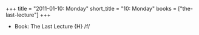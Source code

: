 +++
title = "2011-01-10: Monday"
short_title = "10: Monday"
books = ["the-last-lecture"]
+++


* Book: The Last Lecture {H} /f/
